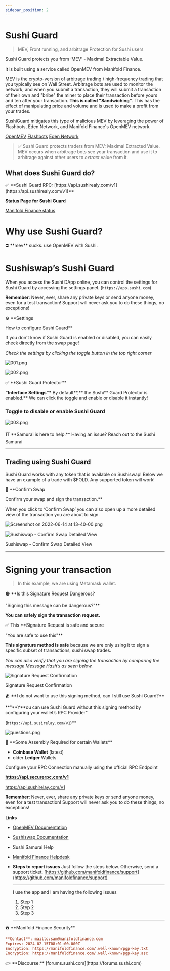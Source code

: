 ```yaml
---
sidebar_position: 2
---
```


# Sushi Guard

> MEV, Front running, and arbitrage Protection for Sushi users

Sushi Guard protects you from ‘MEV’ - Maximal Extractable Value.

It is built using a service called OpenMEV from Manifold Finance.

MEV is the crypto-version of arbitrage trading / high-frequency trading that you typically see on Wall Street. Arbitrage bots are used to monitor the network, and when you submit a transaction, they will submit a transaction of their own and "bribe" the miner to place their transaction before yours and ten after your transaction. **This is called "Sandwiching"**. This has the effect of manipulating price and volume and is used to make a profit from your trades.

SushiGuard mitigates this type of malicious MEV by leveraging the power of Flashbots, Eden Network, and Manifold Finance's OpenMEV network.

[OpenMEV](https://docs.openmev.org) [Flashbots](https://docs.flashbots.net) [Eden Network](https://edennetwork.io)

> ✅ Sushi Guard protects traders from MEV: Maximal Extracted Value. MEV occurs when arbitrage bots see your transaction and use it to arbitrage against other users to _extract_ value from it.

## What does Sushi Guard do?

<aside>
✅  **Sushi Guard RPC: [https://api.sushirealy.com/v1](https://api.sushirealy.com/v1)**

**Status Page for Sushi Guard**

[Manifold Finance status](https://status.manifoldfinance.com/)

</aside>

# Why use Sushi Guard?

<aside>
⛔ **mev** sucks. use OpenMEV with Sushi.

</aside>

# Sushiswap’s Sushi Guard

When you access the Sushi DApp online, you can control the settings for Sushi Guard by accessing the settings panel. (`https://app.sushi.com`)

**Remember**: Never, ever, share any private keys or send anyone money, even for a test transaction! Support will never ask you to do these things, no exceptions!

<aside>
⚙ **Settings

How to configure Sushi Guard\*\*

If you don't know if Sushi Guard is enabled or disabled, you can easily check directly from the swap page!

_Check the settings by clicking the toggle button in the top right corner_

</aside>

![001.png](/img/tutimg/sushiguard/001.png)

![002.png](/img/tutimg/sushiguard/002.png)

<aside>
✅ **Sushi Guard Protector**

**"Interface Settings"\*** By default**,** the Sushi** Guard Protector is enabled.** We can click the toggle and enable or disable it instantly!

</aside>

### Toggle to disable or enable Sushi Guard

![003.png](/img/tutimg/sushiguard/003.png)

<aside>
⛩️ **Samurai is here to help:** Having an issue? Reach out to the Sushi Samurai

</aside>

---

## Trading using Sushi Guard

Sushi Guard works with any token that is available on Sushiswap! Below we have an example of a trade with $FOLD. Any supported token will work!

<aside>
🔑 **Confirm Swap

Confirm your swap and sign the transaction.\*\*

When you click to ‘Confirm Swap’ you can also open up a more detailed view of the transaction you are about to sign.

</aside>

![Screenshot on 2022-06-14 at 13-40-00.png](/img/tutimg/sushiguard/Screenshot_on_2022-06-14_at_13-40-00.png)

![Sushiswap - Confirm Swap Detailed View](/img/tutimg/sushiguard/004.png)

Sushiswap - Confirm Swap Detailed View

---

# Signing your transaction

> In this example, we are using Metamask wallet.

<aside>
🟠 **Is this Signature Request Dangerous?

"Signing this message can be dangerous?"\*\*

**You can safely sign the transaction request.**

</aside>

<aside>
✅ This **Signature Request is safe and secure

"You are safe to use this"\*\*

**This signature method is safe** because we are only using it to sign a specific subset of transactions, sushi swap trades.

_You can also verify that you are signing the transaction by comparing the message Message Hash’s as seen below._

</aside>

![Signature Request Confirmation](/img/tutimg/sushiguard/005.png)

Signature Request Confirmation

<aside>
🫂 **I do not want to use this signing method, can I still use Sushi Guard?**

**"**Y\*\*ou can use Sushi Guard without this signing method by configuring your wallet’s RPC Provider"

(`https://api.susirelay.com/v1`)\*\*

</aside>

![questions.png](/img/tutimg/sushiguard/questions.png)

<aside>
🚧 **Some Assembly Required  for certain Wallets**

-   **Coinbase Wallet** (latest)
-   older **Ledger** Wallets

Configure your RPC Connection manually using the official RPC Endpoint

**https://api.securerpc.com/v1**

https://api.sushirelay.com/v1

**Remember**: Never, ever, share any private keys or send anyone money, even for a test transaction! Support will never ask you to do these things, no exceptions!

</aside>

**Links**

-   [OpenMEV Documentation](https://docs.openmev.org)
-   [Sushiswap Documentation](https://github.com/sushiswap/sushi-docs)
-   Sushi Samurai Help
-   [Manifold Finance Helpdesk](https://github.com/manifoldfinance/support)

-   **Steps to report issues**
    Just follow the steps below. Otherwise, send a support ticket.
    [https://github.com/manifoldfinance/support](https://github.com/manifoldfinance/support)
    ***
    I use the <name of wallet> app and I am having the following issues
    1. Step 1
    2. Step 2
    3. Step 3
    ***

<aside>
☎️ **Manifold Finance Security**
</aside>

```ini
**Contact**: mailto:sam@manifoldfinance.com
Expires: 2024-02-15T08:01:00.000Z
Encryption: https://manifoldfinance.com/.well-known/pgp-key.txt
Encryption: https://manifoldfinance.com/.well-known/pgp-key.asc
```

<aside>
👉 **Discourse:** [forums.sushi.com](https://forums.sushi.com)

</aside>

